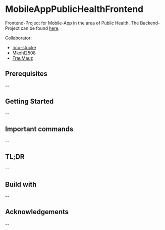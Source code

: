 # MobileAppPublicHealthFrontend
Frontend-Project for Mobile-App in the area of Public Health. The Backend-Project can be found [here].


Collaborator:
 - [rico-stucke](https://github.com/rico-stucke)
 - [Mkohl2508](https://github.com/Mkohl2508)
 - [FrauMauz](https://github.com/fraumauz)


## Prerequisites
--

## Getting Started
--

## Important commands
--

## TL;DR
--

## Build with
--

## Acknowledgements
--


   [here]: <https://github.com/FlorianTh2/MobileAppPublicHealthBackend>